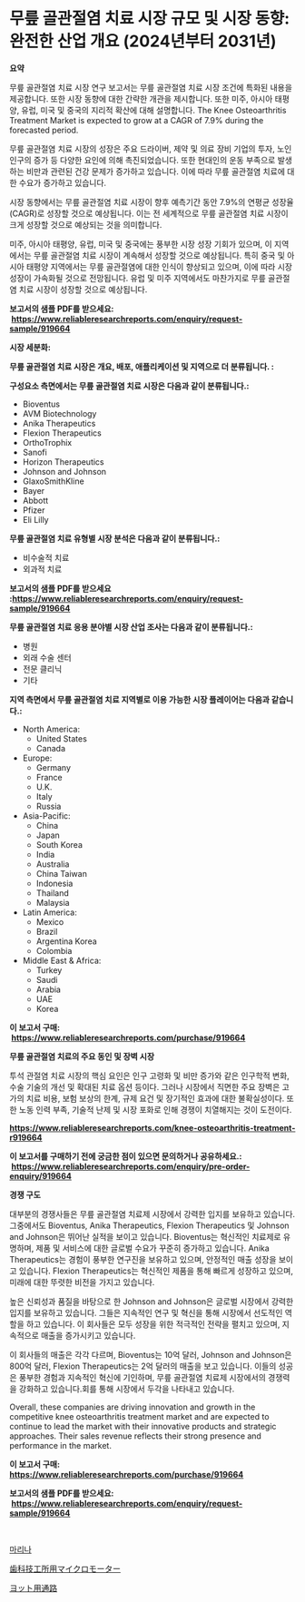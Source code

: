 <p><h1>무릎 골관절염 치료 시장 규모 및 시장 동향: 완전한 산업 개요 (2024년부터 2031년)</h1></p><p><strong>요약</strong></p>
<p><p>무릎 골관절염 치료 시장 연구 보고서는 무릎 골관절염 치료 시장 조건에 특화된 내용을 제공합니다. 또한 시장 동향에 대한 간략한 개관을 제시합니다. 또한 미주, 아시아 태평양, 유럽, 미국 및 중국의 지리적 확산에 대해 설명합니다.  The Knee Osteoarthritis Treatment Market is expected to grow at a CAGR of 7.9% during the forecasted period.</p><p>무릎 골관절염 치료 시장의 성장은 주요 드라이버, 제약 및 의료 장비 기업의 투자, 노인 인구의 증가 등 다양한 요인에 의해 촉진되었습니다. 또한 현대인의 운동 부족으로 발생하는 비만과 관련된 건강 문제가 증가하고 있습니다. 이에 따라 무릎 골관절염 치료에 대한 수요가 증가하고 있습니다.</p><p>시장 동향에서는 무릎 골관절염 치료 시장이 향후 예측기간 동안 7.9%의 연평균 성장율(CAGR)로 성장할 것으로 예상됩니다. 이는 전 세계적으로 무릎 골관절염 치료 시장이 크게 성장할 것으로 예상되는 것을 의미합니다.</p><p>미주, 아시아 태평양, 유럽, 미국 및 중국에는 풍부한 시장 성장 기회가 있으며, 이 지역에서는 무릎 골관절염 치료 시장이 계속해서 성장할 것으로 예상됩니다. 특히 중국 및 아시아 태평양 지역에서는 무릎 골관절염에 대한 인식이 향상되고 있으며, 이에 따라 시장 성장이 가속화될 것으로 전망됩니다. 유럽 및 미주 지역에서도 마찬가지로 무릎 골관절염 치료 시장이 성장할 것으로 예상됩니다.</p></p>
<p><strong>보고서의 샘플 PDF를 받으세요: &nbsp;<a href="https://www.reliableresearchreports.com/enquiry/request-sample/919664">https://www.reliableresearchreports.com/enquiry/request-sample/919664</a></strong></p>
<p><strong>시장 세분화:</strong></p>
<p><strong> 무릎 골관절염 치료 시장은 개요, 배포, 애플리케이션 및 지역으로 더 분류됩니다. :</strong></p>
<p><strong>구성요소 측면에서는 무릎 골관절염 치료 시장은 다음과 같이 분류됩니다.:</strong></p>
<p><ul><li>Bioventus</li><li>AVM Biotechnology</li><li>Anika Therapeutics</li><li>Flexion Therapeutics</li><li>OrthoTrophix</li><li>Sanofi</li><li>Horizon Therapeutics</li><li>Johnson and Johnson</li><li>GlaxoSmithKline</li><li>Bayer</li><li>Abbott</li><li>Pfizer</li><li>Eli Lilly</li></ul></p>
<p><strong> 무릎 골관절염 치료 유형별 시장 분석은 다음과 같이 분류됩니다.:</strong></p>
<p><ul><li>비수술적 치료</li><li>외과적 치료</li></ul></p>
<p><strong>보고서의 샘플 PDF를 받으세요 :<a href="https://www.reliableresearchreports.com/enquiry/request-sample/919664">https://www.reliableresearchreports.com/enquiry/request-sample/919664</a></strong></p>
<p><strong> 무릎 골관절염 치료 응용 분야별 시장 산업 조사는 다음과 같이 분류됩니다.:</strong></p>
<p><ul><li>병원</li><li>외래 수술 센터</li><li>전문 클리닉</li><li>기타</li></ul></p>
<p><strong>지역 측면에서 무릎 골관절염 치료 지역별로 이용 가능한 시장 플레이어는 다음과 같습니다.:</strong></p>
<p><ul>
    <li>
        North America:
        <ul>
            <li>United States</li>
            <li>Canada</li>
        </ul>
    </li>
    <li>
        Europe:
        <ul>
            <li>Germany</li>
            <li>France</li>
            <li>U.K.</li>
            <li>Italy</li>
            <li>Russia</li>
        </ul>
    </li>
    <li>
        Asia-Pacific:
        <ul>
            <li>China</li>
            <li>Japan</li>
            <li>South Korea</li>
            <li>India</li>
            <li>Australia</li>
            <li>China Taiwan</li>
            <li>Indonesia</li>
            <li>Thailand</li>
            <li>Malaysia</li>
        </ul>
    </li>
    <li>
        Latin America:
        <ul>
            <li>Mexico</li>
            <li>Brazil</li>
            <li>Argentina Korea</li>
            <li>Colombia</li>
        </ul>
    </li>
    <li>
        Middle East & Africa:
        <ul>
            <li>Turkey</li>
            <li>Saudi</li>
            <li>Arabia</li>
            <li>UAE</li>
            <li>Korea</li>
        </ul>
    </li>
    </ul></p>
<p><strong>이 보고서 구매: &nbsp;<a href="https://www.reliableresearchreports.com/purchase/919664">https://www.reliableresearchreports.com/purchase/919664</a></strong></p>
<p><strong>무릎 골관절염 치료의 주요 동인 및 장벽 시장</strong></p>
<p><p>투석 관절염 치료 시장의 핵심 요인은 인구 고령화 및 비만 증가와 같은 인구학적 변화, 수술 기술의 개선 및 확대된 치료 옵션 등이다. 그러나 시장에서 직면한 주요 장벽은 고가의 치료 비용, 보험 보상의 한계, 규제 요건 및 장기적인 효과에 대한 불확실성이다. 또한 노동 인력 부족, 기술적 난제 및 시장 포화로 인해 경쟁이 치열해지는 것이 도전이다.</p></p>
<p><strong><a href="https://www.reliableresearchreports.com/knee-osteoarthritis-treatment-r919664">https://www.reliableresearchreports.com/knee-osteoarthritis-treatment-r919664</a></strong></p>
<p><strong>이 보고서를 구매하기 전에 궁금한 점이 있으면 문의하거나 공유하세요.: &nbsp;<a href="https://www.reliableresearchreports.com/enquiry/pre-order-enquiry/919664">https://www.reliableresearchreports.com/enquiry/pre-order-enquiry/919664</a></strong></p>
<p><strong>경쟁 구도</strong></p>
<p><p>대부분의 경쟁사들은 무릎 골관절염 치료제 시장에서 강력한 입지를 보유하고 있습니다. 그중에서도 Bioventus, Anika Therapeutics, Flexion Therapeutics 및 Johnson and Johnson은 뛰어난 실적을 보이고 있습니다. Bioventus는 혁신적인 치료제로 유명하며, 제품 및 서비스에 대한 글로벌 수요가 꾸준히 증가하고 있습니다. Anika Therapeutics는 경험이 풍부한 연구진을 보유하고 있으며, 안정적인 매출 성장을 보이고 있습니다. Flexion Therapeutics는 혁신적인 제품을 통해 빠르게 성장하고 있으며, 미래에 대한 뚜렷한 비전을 가지고 있습니다.</p><p>높은 신뢰성과 품질을 바탕으로 한 Johnson and Johnson은 글로벌 시장에서 강력한 입지를 보유하고 있습니다. 그들은 지속적인 연구 및 혁신을 통해 시장에서 선도적인 역할을 하고 있습니다. 이 회사들은 모두 성장을 위한 적극적인 전략을 펼치고 있으며, 지속적으로 매출을 증가시키고 있습니다.</p><p>이 회사들의 매출은 각각 다르며, Bioventus는 10억 달러, Johnson and Johnson은 800억 달러, Flexion Therapeutics는 2억 달러의 매출을 보고 있습니다. 이들의 성공은 풍부한 경험과 지속적인 혁신에 기인하며, 무릎 골관절염 치료제 시장에서의 경쟁력을 강화하고 있습니다.회를 통해 시장에서 두각을 나타내고 있습니다.</p><p>Overall, these companies are driving innovation and growth in the competitive knee osteoarthritis treatment market and are expected to continue to lead the market with their innovative products and strategic approaches. Their sales revenue reflects their strong presence and performance in the market.</p></p>
<p><strong>이 보고서 구매: &nbsp; <a href="https://www.reliableresearchreports.com/purchase/919664">https://www.reliableresearchreports.com/purchase/919664</a></strong></p>
<p><strong>보고서의 샘플 PDF를 받으세요: &nbsp;<a href="https://www.reliableresearchreports.com/enquiry/request-sample/919664">https://www.reliableresearchreports.com/enquiry/request-sample/919664</a></strong><strong></strong></p>
<p>&nbsp;</p>
<p><p><a href="https://medium.com/@genius6587678/%EB%A7%88%EB%A6%AC%EB%82%98-%EC%8B%9C%EC%9E%A5-%EB%B3%B4%EA%B3%A0%EC%84%9C%EB%8A%94-%EC%9D%B4-%EC%8B%9C%EC%9E%A5%EC%9D%98-%EC%B5%9C%EC%8B%A0-%ED%8A%B8%EB%A0%8C%EB%93%9C%EC%99%80-%EC%84%B1%EC%9E%A5-%EA%B8%B0%ED%9A%8C%EB%A5%BC-%EB%B3%B4%EC%97%AC%EC%A4%8D%EB%8B%88%EB%8B%A4-b76639330389">마리나</a></p><p><a href="https://medium.com/@ebbkautzer/%E6%AD%AF%E7%A7%91%E6%8A%80%E5%B7%A5%E5%A3%AB%E7%94%A8%E3%83%9E%E3%82%A4%E3%82%AF%E3%83%AD%E3%83%A2%E3%83%BC%E3%82%BF%E3%83%BC%E5%B8%82%E5%A0%B4%E8%A6%8F%E6%A8%A1%E3%81%A8%E5%B8%82%E5%A0%B4%E5%8B%95%E5%90%91-%E5%AE%8C%E5%85%A8%E3%81%AA%E6%A5%AD%E7%95%8C%E6%A6%82%E8%A6%81-2024%E5%B9%B4%E3%81%8B%E3%82%892031%E5%B9%B4%E3%81%BE%E3%81%A7-3957c4848147">歯科技工所用マイクロモーター</a></p><p><a href="https://medium.com/@queenlitle19361/%E3%83%A8%E3%83%83%E3%83%88%E3%82%AE%E3%83%A3%E3%83%B3%E3%82%B0%E3%82%A6%E3%82%A7%E3%82%A4%E5%B8%82%E5%A0%B4-%E7%A8%AE%E9%A1%9E-%E7%94%A8%E9%80%94-%E5%9C%B0%E7%90%86%E3%81%AB%E3%82%88%E3%82%8B%E5%8C%85%E6%8B%AC%E7%9A%84%E3%81%AA%E8%A9%95%E4%BE%A1-f6628eb072d8">ヨット用通路</a></p></p>